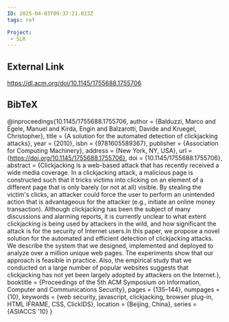 ```yaml
---
ID: 2025-04-03T09:37:21.023Z
tags: ref

Project:
 - SLR
---
```

## External Link

https://dl.acm.org/doi/10.1145/1755688.1755706

## BibTeX

@inproceedings{10.1145/1755688.1755706, author = {Balduzzi, Marco and Egele, Manuel and Kirda, Engin and Balzarotti, Davide and Kruegel, Christopher}, title = {A solution for the automated detection of clickjacking attacks}, year = {2010}, isbn = {9781605589367}, publisher = {Association for Computing Machinery}, address = {New York, NY, USA}, url = {https://doi.org/10.1145/1755688.1755706}, doi = {10.1145/1755688.1755706}, abstract = {Clickjacking is a web-based attack that has recently received a wide media coverage. In a clickjacking attack, a malicious page is constructed such that it tricks victims into clicking on an element of a different page that is only barely (or not at all) visible. By stealing the victim's clicks, an attacker could force the user to perform an unintended action that is advantageous for the attacker (e.g., initiate an online money transaction). Although clickjacking has been the subject of many discussions and alarming reports, it is currently unclear to what extent clickjacking is being used by attackers in the wild, and how significant the attack is for the security of Internet users.In this paper, we propose a novel solution for the automated and efficient detection of clickjacking attacks. We describe the system that we designed, implemented and deployed to analyze over a million unique web pages. The experiments show that our approach is feasible in practice. Also, the empirical study that we conducted on a large number of popular websites suggests that clickjacking has not yet been largely adopted by attackers on the Internet.}, booktitle = {Proceedings of the 5th ACM Symposium on Information, Computer and Communications Security}, pages = {135–144}, numpages = {10}, keywords = {web security, javascript, clickjacking, browser plug-in, HTML IFRAME, CSS, ClickIDS}, location = {Beijing, China}, series = {ASIACCS '10} }
